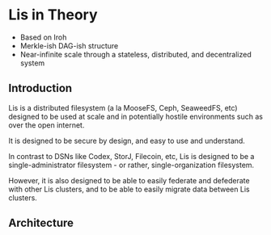 # Lis in Theory
- Based on Iroh
- Merkle-ish DAG-ish structure
- Near-infinite scale through a stateless, distributed, and decentralized system

## Introduction
Lis is a distributed filesystem (a la MooseFS, Ceph, SeaweedFS, etc) designed to be used
at scale and in potentially hostile environments such as over the open internet.

It is designed to be secure by design, and easy to use and understand.

In contrast to DSNs like Codex, StorJ, Filecoin, etc, Lis is designed to be a single-administrator filesystem - or rather, single-organization filesystem.

However, it is also designed to be able to easily federate and defederate with
other Lis clusters, and to be able to easily migrate data between Lis clusters.

## Architecture
